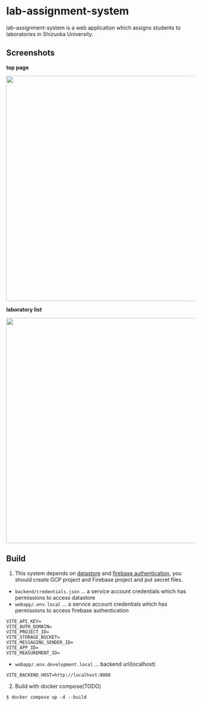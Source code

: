 # lab-assignment-system

lab-assignment-system is a web application which assigns students to laboratories in Shizuoka University.

## Screenshots

**top page**

<img src=https://user-images.githubusercontent.com/43411965/184492625-ab8d031c-a586-4de3-ae9e-a1fd45281e9f.png width=600>

**laboratory list**

<img src=https://user-images.githubusercontent.com/43411965/184492690-f4cb5786-5e32-41dd-acb3-dd6d8f729f90.png width=600>


## Build

1. This system depends on [datastore](https://cloud.google.com/datastore) and [firebase authentication](https://firebase.google.com/docs/auth), you should create GCP project and Firebase project and put secret files.

* `backend/credentials.json` ... a service account credentials which has permissions to access datastore
* `webapp/.env.local` ... a service account credentials which has permissions to access firebase authentication

```
VITE_API_KEY=
VITE_AUTH_DOMAIN=
VITE_PROJECT_ID=
VITE_STORAGE_BUCKET=
VITE_MESSAGING_SENDER_ID=
VITE_APP_ID=
VITE_MEASUREMENT_ID=
```

* `webapp/.env.development.local` ... backend url(localhost)

```
VITE_BACKEND_HOST=http://localhost:8080
```

2. Build with docker compose(TODO)

```shell
$ docker compose up -d --build
```
